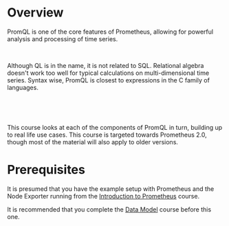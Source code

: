 # Overview

<div class="lecture-text-container">
<p>PromQL is one of the core features of Prometheus, allowing for powerful analysis and processing of time series.</p>
<p>&nbsp;</p>
<p>Although QL is in the name, it is not related to SQL. Relational algebra doesn't work too well for typical calculations on multi-dimensional time series. Syntax wise, PromQL is closest to expressions in the C family of languages.</p>
<div>&nbsp;</div>
<p>&nbsp;</p>
<p>This course looks at each of the components of PromQL in turn, building up to real life use cases. This course is targeted towards Prometheus 2.0, though most of the material will also apply to older versions.</p>
</div>

# Prerequisites

<div class="lecture-text-container">
<p>It is presumed that you have the example setup with Prometheus and the Node Exporter running from the <a href="https://training.robustperception.io/p/introduction-to-prometheus" target="_blank" rel="noopener">Introduction to Prometheus</a> course.</p>
<p>It is recommended that you complete the <a href="https://training.robustperception.io/p/data-model/">Data Model</a> course before this one.</p>
<p>&nbsp;</p>
</div>
